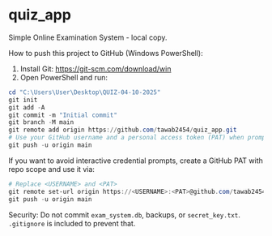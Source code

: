 # quiz_app

Simple Online Examination System - local copy.

How to push this project to GitHub (Windows PowerShell):

1. Install Git: https://git-scm.com/download/win
2. Open PowerShell and run:

```powershell
cd "C:\Users\User\Desktop\QUIZ-04-10-2025"
git init
git add -A
git commit -m "Initial commit"
git branch -M main
git remote add origin https://github.com/tawab2454/quiz_app.git
# Use your GitHub username and a personal access token (PAT) when prompted for password
git push -u origin main
```

If you want to avoid interactive credential prompts, create a GitHub PAT with repo scope and use it via:

```powershell
# Replace <USERNAME> and <PAT>
git remote set-url origin https://<USERNAME>:<PAT>@github.com/tawab2454/quiz_app.git
git push -u origin main
```

Security: Do not commit `exam_system.db`, backups, or `secret_key.txt`. `.gitignore` is included to prevent that.
